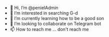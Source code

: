 - 👋 Hi, I’m @penielAdmin
- 👀 I’m interested in searching G-d
- 🌱 I’m currently learning how to be a good son
- 💞️ I’m looking to collaborate on Telegram bot 
- 📫 How to reach me ... don't reach me

<!---
penielAdmin/penielAdmin is a ✨ special ✨ repository because its `README.md` (this file) appears on your GitHub profile.
You can click the Preview link to take a look at your changes.
--->
